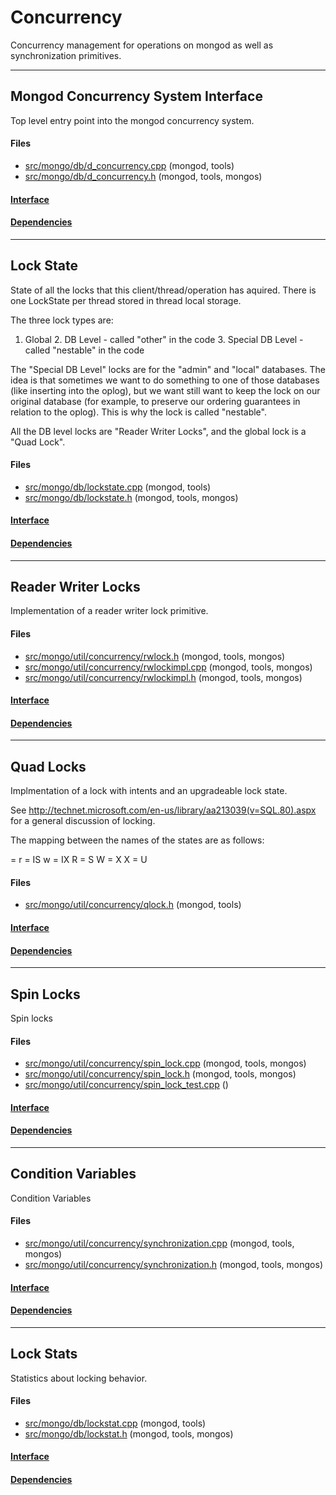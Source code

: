 # Concurrency
Concurrency management for operations on mongod as well as synchronization primitives.


-------------

## Mongod Concurrency System Interface
Top level entry point into the mongod concurrency system.

#### Files
- [src/mongo/db/d\_concurrency.cpp](https://github.com/mongodb/mongo/tree/r2.6.0/src/mongo/db/d_concurrency.cpp)   (mongod, tools)
- [src/mongo/db/d\_concurrency.h](https://github.com/mongodb/mongo/tree/r2.6.0/src/mongo/db/d_concurrency.h)   (mongod, tools, mongos)

#### [Interface](interface/0)

#### [Dependencies](dependencies/0)

-------------

## Lock State
State of all the locks that this client/thread/operation has aquired.  There is one LockState per thread stored in thread local storage.

The three lock types are:

1. Global 2. DB Level - called "other" in the code 3. Special DB Level - called "nestable" in the code

The "Special DB Level" locks are for the "admin" and "local" databases.  The idea is that sometimes we want to do something to one of those databases (like inserting into the oplog), but we want still want to keep the lock on our original database (for example, to preserve our ordering guarantees in relation to the oplog).  This is why the lock is called "nestable".

All the DB level locks are "Reader Writer Locks", and the global lock is a "Quad Lock".

#### Files
- [src/mongo/db/lockstate.cpp](https://github.com/mongodb/mongo/tree/r2.6.0/src/mongo/db/lockstate.cpp)   (mongod, tools)
- [src/mongo/db/lockstate.h](https://github.com/mongodb/mongo/tree/r2.6.0/src/mongo/db/lockstate.h)   (mongod, tools, mongos)

#### [Interface](interface/1)

#### [Dependencies](dependencies/1)

-------------

## Reader Writer Locks
Implementation of a reader writer lock primitive.

#### Files
- [src/mongo/util/concurrency/rwlock.h](https://github.com/mongodb/mongo/tree/r2.6.0/src/mongo/util/concurrency/rwlock.h)   (mongod, tools, mongos)
- [src/mongo/util/concurrency/rwlockimpl.cpp](https://github.com/mongodb/mongo/tree/r2.6.0/src/mongo/util/concurrency/rwlockimpl.cpp)   (mongod, tools, mongos)
- [src/mongo/util/concurrency/rwlockimpl.h](https://github.com/mongodb/mongo/tree/r2.6.0/src/mongo/util/concurrency/rwlockimpl.h)   (mongod, tools, mongos)

#### [Interface](interface/2)

#### [Dependencies](dependencies/2)

-------------

## Quad Locks
Implmentation of a lock with intents and an upgradeable lock state.

See http://technet.microsoft.com/en-us/library/aa213039(v=SQL.80).aspx for a general discussion of locking.

The mapping between the names of the states are as follows:

<state in MongoDB Quad Lock> = <state in SQL Server Lock> r = IS w = IX R = S W = X X = U

#### Files
- [src/mongo/util/concurrency/qlock.h](https://github.com/mongodb/mongo/tree/r2.6.0/src/mongo/util/concurrency/qlock.h)   (mongod, tools)

#### [Interface](interface/3)

#### [Dependencies](dependencies/3)

-------------

## Spin Locks
Spin locks

#### Files
- [src/mongo/util/concurrency/spin\_lock.cpp](https://github.com/mongodb/mongo/tree/r2.6.0/src/mongo/util/concurrency/spin_lock.cpp)   (mongod, tools, mongos)
- [src/mongo/util/concurrency/spin\_lock.h](https://github.com/mongodb/mongo/tree/r2.6.0/src/mongo/util/concurrency/spin_lock.h)   (mongod, tools, mongos)
- [src/mongo/util/concurrency/spin\_lock\_test.cpp](https://github.com/mongodb/mongo/tree/r2.6.0/src/mongo/util/concurrency/spin_lock_test.cpp)   ()

#### [Interface](interface/4)

#### [Dependencies](dependencies/4)

-------------

## Condition Variables
Condition Variables

#### Files
- [src/mongo/util/concurrency/synchronization.cpp](https://github.com/mongodb/mongo/tree/r2.6.0/src/mongo/util/concurrency/synchronization.cpp)   (mongod, tools, mongos)
- [src/mongo/util/concurrency/synchronization.h](https://github.com/mongodb/mongo/tree/r2.6.0/src/mongo/util/concurrency/synchronization.h)   (mongod, tools, mongos)

#### [Interface](interface/5)

#### [Dependencies](dependencies/5)

-------------

## Lock Stats
Statistics about locking behavior.

#### Files
- [src/mongo/db/lockstat.cpp](https://github.com/mongodb/mongo/tree/r2.6.0/src/mongo/db/lockstat.cpp)   (mongod, tools)
- [src/mongo/db/lockstat.h](https://github.com/mongodb/mongo/tree/r2.6.0/src/mongo/db/lockstat.h)   (mongod, tools, mongos)

#### [Interface](interface/6)

#### [Dependencies](dependencies/6)
